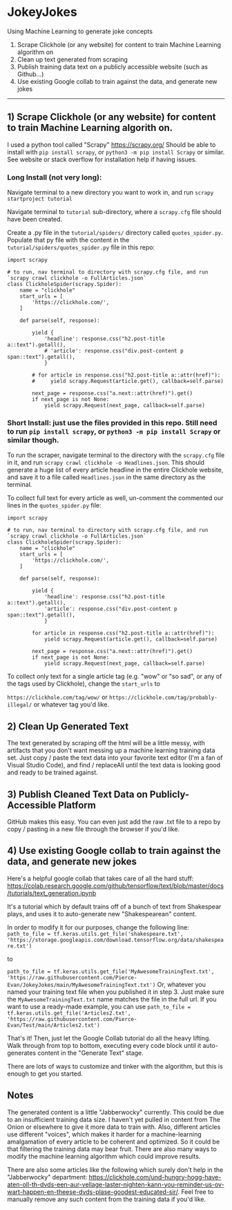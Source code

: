 # JokeyJokes
Using Machine Learning to generate joke concepts

1) Scrape Clickhole (or any website) for content to train Machine Learning algorithm on
2) Clean up text generated from scraping
3) Publish training data text on a publicly accessible website (such as Github...)
4) Use existing Google collab to train against the data, and generate new jokes
_______________________

## 1) Scrape Clickhole (or any website) for content to train Machine Learning algorith on.

I used a python tool called "Scrapy" https://scrapy.org/ 
Should be able to install with `pip install scrapy`, or `python3 -m pip install Scrapy` or similar.  See website or stack overflow for installation help if having issues.

### Long Install (not very long):

Navigate terminal to a new directory you want to work in, and run `scrapy startproject tutorial`

Navigate terminal to `tutorial` sub-directory, where a `scrapy.cfg` file should have been created.

Create a .py file in the `tutorial/spiders/` directory called `quotes_spider.py`.  Populate that py file with the content in the `tutorial/spiders/quotes_spider.py` file in this repo:
```
import scrapy

# to run, nav terminal to directory with scrapy.cfg file, and run `scrapy crawl clickhole -o FullArticles.json`
class ClickholeSpider(scrapy.Spider):
    name = "clickhole"
    start_urls = [
        'https://clickhole.com/',
    ]

    def parse(self, response):

        yield { 
            'headline': response.css("h2.post-title a::text").getall(),
            # 'article': response.css("div.post-content p span::text").getall(),
            }

        # for article in response.css("h2.post-title a::attr(href)"):
        #     yield scrapy.Request(article.get(), callback=self.parse)

        next_page = response.css("a.next::attr(href)").get()
        if next_page is not None:
            yield scrapy.Request(next_page, callback=self.parse)
```

### Short Install: just use the files provided in this repo.  Still need to run `pip install scrapy`, or `python3 -m pip install Scrapy` or similar though.

To run the scraper, navigate terminal to the directory with the `scrapy.cfg` file in it, and run `scrapy crawl clickhole -o Headlines.json`.  This should generate a huge list of every article headline in the entire Clickhole website, and save it to a file called `Headlines.json` in the same directory as the terminal.

To collect full text for every article as well, un-comment the commented our lines in the `quotes_spider.py` file:
```
import scrapy

# to run, nav terminal to directory with scrapy.cfg file, and run `scrapy crawl clickhole -o FullArticles.json`
class ClickholeSpider(scrapy.Spider):
    name = "clickhole"
    start_urls = [
        'https://clickhole.com/',
    ]

    def parse(self, response):

        yield { 
            'headline': response.css("h2.post-title a::text").getall(),
            'article': response.css("div.post-content p span::text").getall(),
            }

        for article in response.css("h2.post-title a::attr(href)"):
            yield scrapy.Request(article.get(), callback=self.parse)

        next_page = response.css("a.next::attr(href)").get()
        if next_page is not None:
            yield scrapy.Request(next_page, callback=self.parse)
```

To collect only text for a single article tag (e.g. "wow" or "so sad", or any of the tags used by Clickhole), change the `start_urls` to 

`https://clickhole.com/tag/wow/`
or 
`https://clickhole.com/tag/probably-illegal/`
or whatever tag you'd like.

## 2) Clean Up Generated Text

The text generated by scraping off the html will be a little messy, with artifacts that you don't want messing up a machine learning training data set.  Just copy / paste the text data into your favorite text editor (I'm a fan of Visual Studio Code), and find / replaceAll until the text data is looking good and ready to be trained against.

## 3) Publish Cleaned Text Data on Publicly-Accessible Platform

GitHub makes this easy.  You can even just add the raw .txt file to a repo by copy / pasting in a new file through the browser if you'd like.

## 4) Use existing Google collab to train against the data, and generate new jokes

Here's a helpful google collab that takes care of all the hard stuff: https://colab.research.google.com/github/tensorflow/text/blob/master/docs/tutorials/text_generation.ipynb

It's a tutorial which by default trains off of a bunch of text from Shakespear plays, and uses it to auto-generate new "Shakespearean" content.

In order to modify it for our purposes, change the following line:
`path_to_file = tf.keras.utils.get_file('shakespeare.txt', 'https://storage.googleapis.com/download.tensorflow.org/data/shakespeare.txt')`

to 

`path_to_file = tf.keras.utils.get_file('MyAwesomeTrainingText.txt', 'https://raw.githubusercontent.com/Pierce-Evan/JokeyJokes/main/MyAwesomeTrainingText.txt')`
Or, whatever you named your training text file when you published it in step 3.  Just make sure the `MyAwesomeTrainingText.txt` name matches the file in the full url.  If you want to use a ready-made example, you can use
`path_to_file = tf.keras.utils.get_file('Articles2.txt', 'https://raw.githubusercontent.com/Pierce-Evan/Test/main/Articles2.txt')`

That's it!  Then, just let the Google Collab tutorial do all the heavy lifting.  Walk through from top to bottom, executing every code block until it auto-generates content in the "Generate Text" stage.

There are lots of ways to customize and tinker with the algorithm, but this is enough to get you started.

## Notes
The generated content is a little "Jabberwocky" currently.  This could be due to an insufficient training data size.  I haven't yet pulled in content from The Onion or elsewhere to give it more data to train with.  Also, different articles use different "voices", which makes it harder for a machine-learning amalgamation of every article to be coherent and optimized.  So it could be that filtering the training data may bear fruit.  There are also many ways to modify the machine learning algorithm which could improve results.  

There are also some articles like the following which surely don't help in the "Jabberwocky" department: https://clickhole.com/und-hungry-hogg-have-aten-oll-th-dvds-een-aur-vellage-laster-nighten-kann-you-reminder-us-ov-wart-happen-en-theese-dvds-plase-goodest-educated-sir/. Feel free to manually remove any such content from the training data if you'd like.
